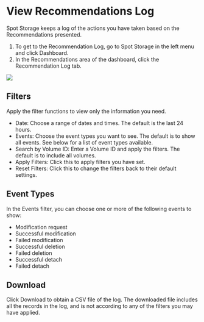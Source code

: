 # View Recommendations Log

Spot Storage keeps a log of the actions you have taken based on the Recommendations presented.

1. To get to the Recommendation Log, go to Spot Storage in the left menu and click Dashboard.
2. In the Recommendations area of the dashboard, click the Recommendation Log tab.

<img src="/spot-storage/_media/view-recommendation-log-n001.png" />

## Filters

Apply the filter functions to view only the information you need.

- Date: Choose a range of dates and times. The default is the last 24 hours.
- Events: Choose the event types you want to see. The default is to show all events. See below for a list of event types available.
- Search by Volume ID: Enter a Volume ID and apply the filters. The default is to include all volumes.
- Apply Filters: Click this to apply filters you have set.
- Reset Filters: Click this to change the filters back to their default settings.

## Event Types

In the Events filter, you can choose one or more of the following events to show:

- Modification request
- Successful modification
- Failed modification
- Successful deletion
- Failed deletion
- Successful detach
- Failed detach

## Download

Click Download to obtain a CSV file of the log. The downloaded file includes all the records in the log, and is not according to any of the filters you may have applied.
